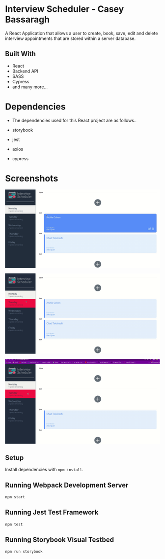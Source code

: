 # Interview Scheduler - Casey Bassaragh

A React Application that allows a user to create, book, save, edit and delete interview appointments that are stored within a server database. 



## Built With

- React 
- Backend API
- SASS
- Cypress
- and many more...

# Dependencies

- The dependencies used for this React project are as follows..

- storybook
- jest
- axios
- cypress


# Screenshots

![](https://github.com/RajMazing/Interview-Scheduler/blob/master/docs/InterviewVid.gif)

![](https://github.com/RajMazing/Interview-Scheduler/blob/master/docs/Interviewer.gif)

![](https://github.com/RajMazing/Interview-Scheduler/blob/master/docs/InterviewerVid3.gif)



## Setup

Install dependencies with `npm install`.

## Running Webpack Development Server

```sh
npm start
```

## Running Jest Test Framework

```sh
npm test
```

## Running Storybook Visual Testbed

```sh
npm run storybook
```
